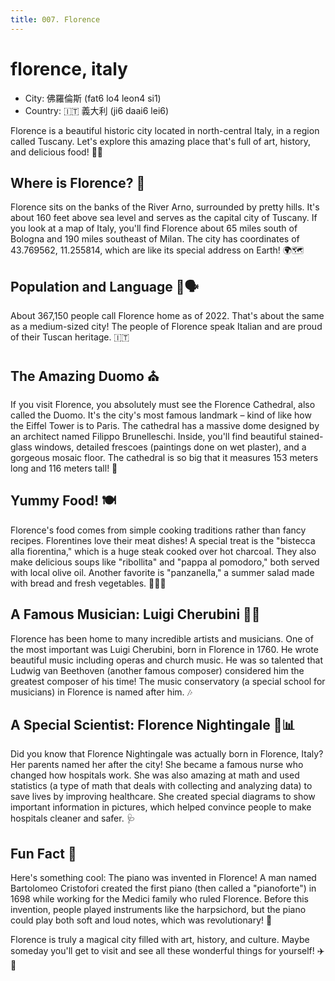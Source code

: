 ```yaml
---
title: 007. Florence
---
```


# florence, italy

- City: 佛羅倫斯 (fat6 lo4 leon4 si1)
- Country: 🇮🇹 義大利 (ji6 daai6 lei6)

Florence is a beautiful historic city located in north-central Italy, in a region called Tuscany. Let's explore this amazing place that's full of art, history, and delicious food! 🎨🍝

## Where is Florence? 📍

Florence sits on the banks of the River Arno, surrounded by pretty hills. It's about 160 feet above sea level and serves as the capital city of Tuscany. If you look at a map of Italy, you'll find Florence about 65 miles south of Bologna and 190 miles southeast of Milan. The city has coordinates of 43.769562, 11.255814, which are like its special address on Earth! 🌍🗺️

## Population and Language 👥🗣️

About 367,150 people call Florence home as of 2022. That's about the same as a medium-sized city! The people of Florence speak Italian and are proud of their Tuscan heritage. 🇮🇹

## The Amazing Duomo ⛪

If you visit Florence, you absolutely must see the Florence Cathedral, also called the Duomo. It's the city's most famous landmark – kind of like how the Eiffel Tower is to Paris. The cathedral has a massive dome designed by an architect named Filippo Brunelleschi. Inside, you'll find beautiful stained-glass windows, detailed frescoes (paintings done on wet plaster), and a gorgeous mosaic floor. The cathedral is so big that it measures 153 meters long and 116 meters tall! 🌟

## Yummy Food! 🍽️

Florence's food comes from simple cooking traditions rather than fancy recipes. Florentines love their meat dishes! A special treat is the "bistecca alla fiorentina," which is a huge steak cooked over hot charcoal. They also make delicious soups like "ribollita" and "pappa al pomodoro," both served with local olive oil. Another favorite is "panzanella," a summer salad made with bread and fresh vegetables. 🥩🍲🥗

## A Famous Musician: Luigi Cherubini 🎼🎻

Florence has been home to many incredible artists and musicians. One of the most important was Luigi Cherubini, born in Florence in 1760. He wrote beautiful music including operas and church music. He was so talented that Ludwig van Beethoven (another famous composer) considered him the greatest composer of his time! The music conservatory (a special school for musicians) in Florence is named after him. 🎶

## A Special Scientist: Florence Nightingale 🏥📊

Did you know that Florence Nightingale was actually born in Florence, Italy? Her parents named her after the city! She became a famous nurse who changed how hospitals work. She was also amazing at math and used statistics (a type of math that deals with collecting and analyzing data) to save lives by improving healthcare. She created special diagrams to show important information in pictures, which helped convince people to make hospitals cleaner and safer. 🩺

## Fun Fact 🎹

Here's something cool: The piano was invented in Florence! A man named Bartolomeo Cristofori created the first piano (then called a "pianoforte") in 1698 while working for the Medici family who ruled Florence. Before this invention, people played instruments like the harpsichord, but the piano could play both soft and loud notes, which was revolutionary! 🎵

Florence is truly a magical city filled with art, history, and culture. Maybe someday you'll get to visit and see all these wonderful things for yourself! ✈️🌟